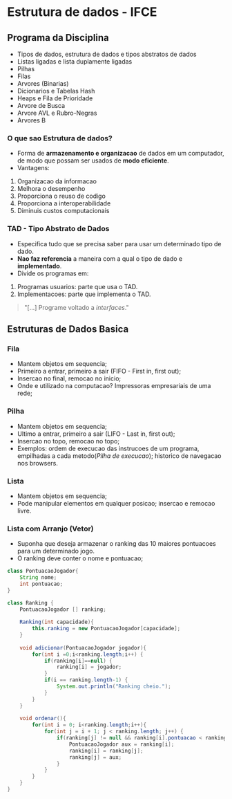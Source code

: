 # Estrutura de dados - IFCE
## Programa da Disciplina
- Tipos de dados, estrutura de dados e tipos abstratos de dados
- Listas ligadas e lista duplamente ligadas
- Pilhas
- Filas
- Arvores (Binarias)
- Dicionarios e Tabelas Hash
- Heaps e Fila de Prioridade
- Arvore de Busca
- Arvore AVL e Rubro-Negras
- Arvores B

### O que sao Estrutura de dados?
- Forma de **armazenamento e organizacao** de dados em um computador, de modo que possam ser usados de **modo eficiente**.
- Vantagens:
1. Organizacao da informacao
2. Melhora o desempenho
3. Proporciona o reuso de codigo
4. Proporciona a interoperabilidade
5. Diminuis custos computacionais

### TAD - Tipo Abstrato de Dados
- Especifica tudo que se precisa saber para usar um determinado tipo de dado.
- **Nao faz referencia** a maneira com a qual o tipo de dado e **implementado**.
- Divide os programas em:
1. Programas usuarios: parte que usa o TAD.
2. Implementacoes: parte que implementa o TAD.
> "[...] Programe voltado a _interfaces_." <br>

## Estruturas de Dados Basica
### Fila
- Mantem objetos em sequencia;
- Primeiro a entrar, primeiro a sair (FIFO - First in, first out);
- Insercao no final, remocao no inicio;
- Onde e utilizado na computacao? Impressoras empresariais de uma rede;

### Pilha
- Mantem objetos em sequencia;
- Ultimo a entrar, primeiro a sair (LIFO - Last in, first out);
- Insercao no topo, remocao no topo;
- Exemplos: ordem de execucao das instrucoes de um programa, empilhadas a cada metodo(_Pilha de execucao_); historico de navegacao nos browsers.

### Lista
- Mantem objetos em sequencia;
- Pode manipular elementos em qualquer posicao; insercao e remocao livre.


### Lista com Arranjo (Vetor)
- Suponha que deseja armazenar o ranking das 10 maiores pontuacoes para um determinado jogo.
- O ranking deve conter o nome e pontuacao;
```java
class PontuacaoJogador{
    String nome;
    int pontuacao;
}
```
```java
class Ranking {
    PontuacaoJogador [] ranking;
    
    Ranking(int capacidade){
        this.ranking = new PontuacaoJogador[capacidade];
    } 
    
    void adicionar(PontuacaoJogador jogador){
        for(int i =0;i<ranking.length;i++) {
            if(ranking[i]==null) {
                ranking[i] = jogador;
            }
            if(i == ranking.length-1) {
                System.out.println("Ranking cheio.");
            }
        }
    }
    
    void ordenar(){
        for(int i = 0; i<ranking.length;i++){
            for(int j = i + 1; j < ranking.length; j++) {
                if(ranking[j] != null && ranking[i].pontuacao < ranking[j].pontuacao){
                    PontuacaoJogador aux = ranking[i];
                    ranking[i] = ranking[j];
                    ranking[j] = aux;
                }
            }
        }
    }
}
```

